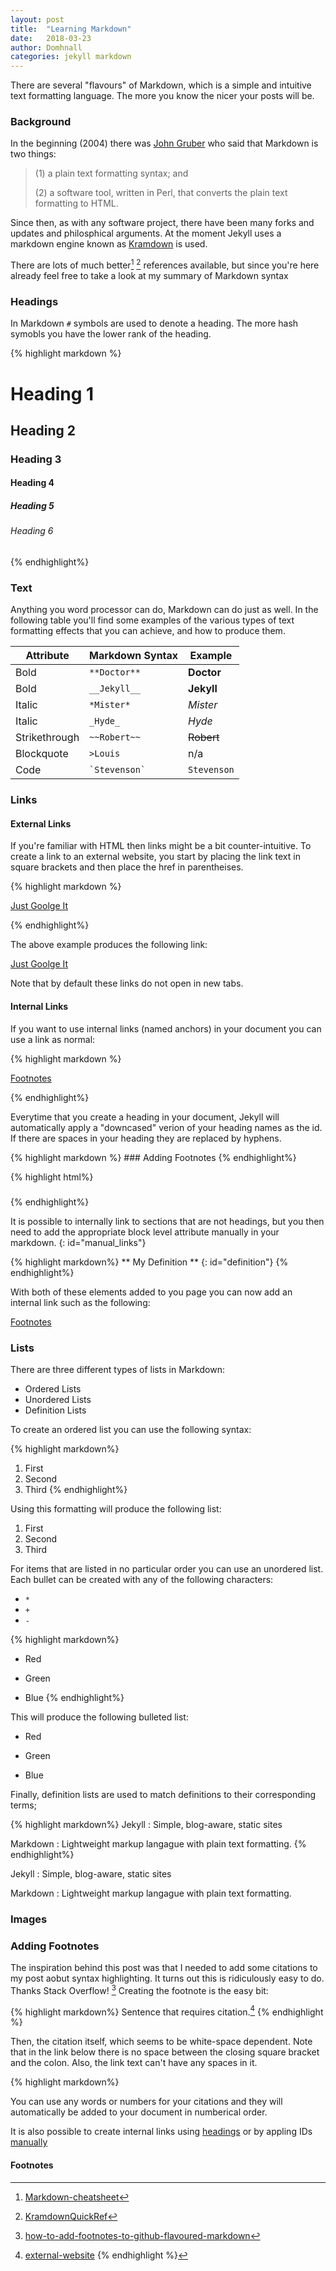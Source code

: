 ```yaml
---
layout: post
title:  "Learning Markdown"
date:   2018-03-23
author: Domhnall
categories: jekyll markdown
---
```


There are several "flavours" of Markdown, which is a simple and intuitive text formatting language. The more you know the nicer your posts will be.

### Background

In the beginning (2004) there was [John Gruber](https://daringfireball.net/projects/markdown/) who said that Markdown is two things:

>(1) a plain text formatting syntax; and 
>
>(2) a software tool, written in Perl, that converts the plain text formatting to HTML. 

Since then, as with any software project, there have been many forks and updates and philosphical arguments. At the moment Jekyll uses a markdown engine known as [Kramdown](https://github.com/gettalong/kramdown) is used.

There are lots of much better[^cheatsheet] [^quickref] references available, but since you're here already feel free to take a look at my summary of Markdown syntax

### Headings

In Markdown `#` symbols are used to denote a heading. The more hash symobls you have the lower rank of the heading.

{% highlight markdown %}
# Heading 1
## Heading 2
### Heading 3
#### Heading 4
##### Heading 5
###### Heading 6
{% endhighlight%}

### Text

Anything you word processor can do, Markdown can do just as well. In the following table you'll find some examples of the various types of text formatting effects that you can achieve, and how to produce them.

Attribute 	| Markdown Syntax 	| Example
------------|-------------------|--------
Bold				|	`**Doctor**`			| **Doctor**
Bold				| `__Jekyll__` 			| __Jekyll__
Italic			| `*Mister*`				| *Mister*
Italic			| `_Hyde_`					| _Hyde_
Strikethrough|`~~Robert~~`			| ~~Robert~~
Blockquote	| `>Louis`					| n/a
Code				| `` `Stevenson` ``	| `Stevenson`

### Links

#### External Links

If you're familiar with HTML then links might be a bit counter-intuitive. To create a link to an external website, you start by placing the link text in square brackets and then place the href in parentheises.

{% highlight markdown %}

[Just Goolge It](https://google.com)

{% endhighlight%}

The above example produces the following link:

[Just Goolge It](https://google.com)

Note that by  default these links do not open in new tabs.


#### Internal Links

If you want to use internal links (named anchors) in your document you can use a link as normal: 

{% highlight markdown %}

[Footnotes](#footnotes)

{% endhighlight%}

Everytime that you create a heading in your document, Jekyll will automatically apply a "downcased" verion of your heading names as the id. If there are spaces in your heading they are replaced by hyphens.

{% highlight markdown %} ### Adding Footnotes {% endhighlight%}

{% highlight html%} <h3 id="adding-footnotes"></h3> {% endhighlight%}


It is possible to internally link to sections that are not headings, but you then need to add the appropriate block level attribute manually in your markdown.
{: id="manual_links"}

{% highlight markdown%}
** My Definition ** {: id="definition"}
{% endhighlight%}

With both of these elements added to you page you can now add an internal link such as the following:

[Footnotes](#adding-footnotes)

### Lists

There are three different types of lists in Markdown:

- Ordered Lists
- Unordered Lists
- Definition Lists

To create an ordered list you can use the following syntax:

{% highlight markdown%}
1. First
2. Second
3. Third
{% endhighlight%}

Using this formatting will produce the following list:

1. First
2. Second
3. Third

For items that are listed in no particular order you can use an unordered list. Each bullet can be created with any of the following characters:

- `*`
- `+`
- `-` 

{% highlight markdown%}
- Red
+ Green
* Blue
{% endhighlight%}

This will produce the following bulleted list:

- Red
+ Green
* Blue

Finally, definition lists are used to match definitions to their corresponding terms;

{% highlight markdown%}
Jekyll
: Simple, blog-aware, static sites

Markdown
: Lightweight markup langague with plain text formatting.
{% endhighlight%}

Jekyll
: Simple, blog-aware, static sites

Markdown
: Lightweight markup langague with plain text formatting.

### Images

### Adding Footnotes

The inspiration behind this post was that I needed to add some citations to my post aobut syntax highlighting. It turns out this is ridiculously easy to do. Thanks Stack Overflow! [^stackoverflow] Creating the footnote is the easy bit:

{% highlight markdown%}
Sentence that requires citation.[^citation]
{% endhighlight %}

Then, the citation itself, which seems to be white-space dependent. Note that in the link below there is no space between the closing square bracket and the colon. Also, the link text can't have any spaces in it.

{% highlight markdown%}
[^citation]: [external-website](https://xkcd.com/285/)
{% endhighlight %}

You can use any words or numbers for your citations and they will automatically be added to your document in numberical order.

It is also possible to create internal links using [headings](#internal-links) or by appling IDs [manually](#manual_links)

#### Footnotes


[^stackoverflow]: [how-to-add-footnotes-to-github-flavoured-markdown](https://stackoverflow.com/questions/25579868/how-to-add-footnotes-to-github-flavoured-markdown)

[^cheatsheet]: [Markdown-cheatsheet](https://github.com/adam-p/markdown-here/wiki/Markdown-Cheatsheet)

[^quickref]: [KramdownQuickRef](https://kramdown.gettalong.org/quickref.html)
